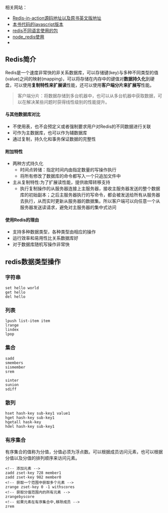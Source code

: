 相关网站：
- [Redis-in-action源码地址以及原书英文版地址](http://redisinaction.com/)
- [本书代码的javascript版本](https://github.com/josiahcarlson/redis-in-action/tree/master/node)
- [redis不同语言使用的包](https://redis.io/clients)
- [node_redis使用](https://github.com/NodeRedis/node_redis)
- 


## Redis简介
Redis是一个速度非常快的非关系数据库，可以存储键(key)与多种不同类型的值(value)之间的映射(mapping)，可以将存储在内存中的键值对**数据持久化**到硬盘，可以使用**复制特性来扩展读**性能，还可以使用**客户端分片来扩展写**性能。
> 客户端分片：将数据存储到多台机器中，也可以从多台机器中获取数据，可以在解决某些问题时获得线性级别的性能提升。

#### 与其他数据库对比
- 不使用表，也不会预定义或者强制要求用户对Redis的不同数据进行关联
- 可作为主数据库，也可以作为辅数据库
- 通过复制，持久化和事务保证数据的完整性
#### 附加特性
- 两种方式持久化
  - 时间点转储：指定时间内由指定数量的写操作执行
  - 将所有修改了数据库的命令都写入一个只追加文件中
- 主从复制特性:为了扩展读性能，提供故障转移支持
  - 执行复制操作的从服务器连接上主服务器，接收主服务器发送的整个数据库的初始副本；之后主服务器执行的写命令，都会被发送给所有从服务器去执行，从而实时更新从服务器的数据集。所以客户端可以向任意一个从服务器发送读请求，避免对主服务器的集中式访问
#### 使用Redis的理由
- 支持多种数据类型，各种类型由相应的操作
- 运行效率和易用性比关系数据库好
- 对于数据库随机写操作非常快

## redis数据类型操作
### 字符串
```
set hello world
get hello
del hello
```
### 列表
```
lpush list-item item
lrange
lindex
lpop
```
### 集合
```
sadd
smembers
sismember
srem

sinter
sunion
sdiff
```
### 散列
```
hset hash-key sub-key1 value1
hget hash-key sub-key1
hgetall hask-key
hdel hash-key sub-key1
```
### 有序集合
有序集合的值称为分值，分值必须为浮点数。可以根据成员访问元素，也可以根据分值以及分值的排列顺序来访问元素。
```
<!-- 添加元素 -->
zadd zset-key 728 member1
zadd zset-key 982 member0
<!-- 获取一个范围中获取多个元素 -->
zrange zset-key 0 -1 withscores
<!-- 获取分值范围内的所有元素 -->
zrangebyscore
<!-- 如果元素在有序集合中,移除成员 -->
zrem  
```


